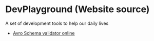 # DevPlayground (Website source)

A set of development tools to help our daily lives

* [Avro Schema validator online](https://philliparente.github.io/devplayground/validate-avro-schema)
